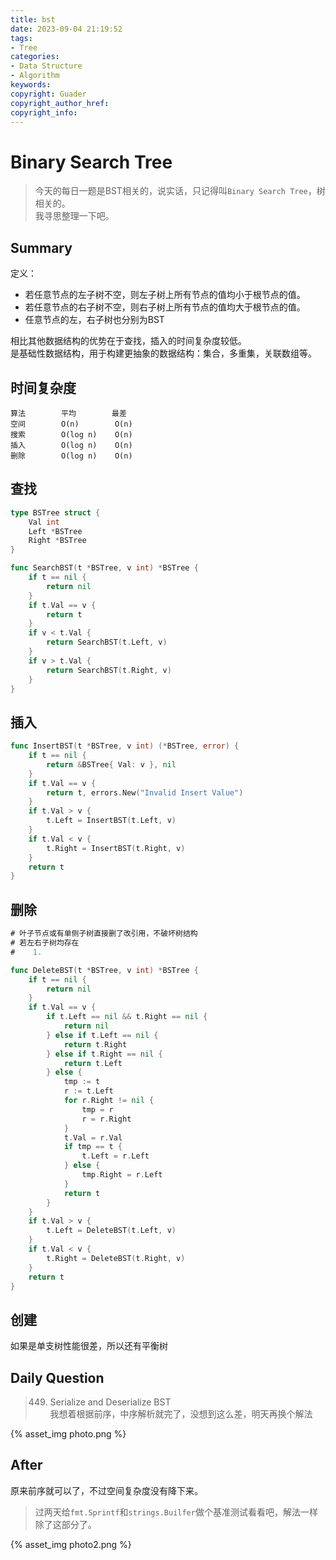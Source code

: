 ```yaml
---
title: bst
date: 2023-09-04 21:19:52
tags:
- Tree
categories:
- Data Structure
- Algorithm
keywords:
copyright: Guader
copyright_author_href:
copyright_info:
---
```


# Binary Search Tree

> 今天的每日一题是BST相关的，说实话，只记得叫`Binary Search Tree`，树相关的。  
> 我寻思整理一下吧。


## Summary

定义：

- 若任意节点的左子树不空，则左子树上所有节点的值均小于根节点的值。
- 若任意节点的右子树不空，则右子树上所有节点的值均大于根节点的值。
- 任意节点的左，右子树也分别为BST


相比其他数据结构的优势在于查找，插入的时间复杂度较低。  
是基础性数据结构，用于构建更抽象的数据结构：集合，多重集，关联数组等。



## 时间复杂度

```
算法        平均        最差
空间        O(n)        O(n)
搜索        O(log n)    O(n)
插入        O(log n)    O(n)
删除        O(log n)    O(n)
```


## 查找

```go
type BSTree struct {
    Val int
    Left *BSTree
    Right *BSTree
}

func SearchBST(t *BSTree, v int) *BSTree {
    if t == nil {
        return nil
    }
    if t.Val == v {
        return t
    }
    if v < t.Val {
        return SearchBST(t.Left, v)
    }
    if v > t.Val {
        return SearchBST(t.Right, v)
    }
}
```


## 插入

```go
func InsertBST(t *BSTree, v int) (*BSTree, error) {
    if t == nil {
        return &BSTree{ Val: v }, nil
    }
    if t.Val == v {
        return t, errors.New("Invalid Insert Value")
    }
    if t.Val > v {
        t.Left = InsertBST(t.Left, v)
    }
    if t.Val < v {
        t.Right = InsertBST(t.Right, v)
    }
    return t
}
```


## 删除

```go
# 叶子节点或有单侧子树直接删了改引用，不破坏树结构
# 若左右子树均存在
#    1. 

func DeleteBST(t *BSTree, v int) *BSTree {
    if t == nil {
        return nil
    }
    if t.Val == v {
        if t.Left == nil && t.Right == nil {
            return nil
        } else if t.Left == nil {
            return t.Right
        } else if t.Right == nil {
            return t.Left
        } else {
            tmp := t
            r := t.Left
            for r.Right != nil {
                tmp = r
                r = r.Right
            }
            t.Val = r.Val
            if tmp == t {
                t.Left = r.Left
            } else {
                tmp.Right = r.Left
            }
            return t
        }
    }
    if t.Val > v {
        t.Left = DeleteBST(t.Left, v)
    }
    if t.Val < v {
        t.Right = DeleteBST(t.Right, v)
    }
    return t
}
```


## 创建

如果是单支树性能很差，所以还有平衡树


## Daily Question

> 449. Serialize and Deserialize BST  
> 我想着根据前序，中序解析就完了，没想到这么差，明天再换个解法

{% asset_img photo.png %}


## After

原来前序就可以了，不过空间复杂度没有降下来。

> 过两天给`fmt.Sprintf`和`strings.Builfer`做个基准测试看看吧，解法一样除了这部分了。

{% asset_img photo2.png %}
